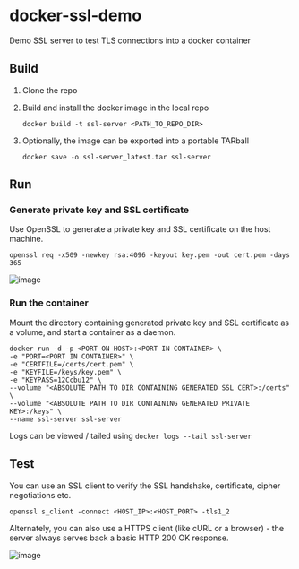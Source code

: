 # docker-ssl-demo
Demo SSL server to test TLS connections into a docker container

## Build
1. Clone the repo

2. Build and install the docker image in the local repo
    ```
    docker build -t ssl-server <PATH_TO_REPO_DIR>
    ```

3. Optionally, the image can be exported into a portable TARball
    ```
    docker save -o ssl-server_latest.tar ssl-server
    ```

## Run
### Generate private key and SSL certificate
Use OpenSSL to generate a private key and SSL certificate on the host machine.
```
openssl req -x509 -newkey rsa:4096 -keyout key.pem -out cert.pem -days 365
```
![image](https://user-images.githubusercontent.com/990210/47568776-9d546e00-d94f-11e8-8301-1cca73a8d789.png)

### Run the container
Mount the directory containing generated private key and SSL certificate as a volume, and start a container as a daemon.

```
docker run -d -p <PORT ON HOST>:<PORT IN CONTAINER> \
-e "PORT=<PORT IN CONTAINER>" \
-e "CERTFILE=/certs/cert.pem" \
-e "KEYFILE=/keys/key.pem" \
-e "KEYPASS=12Ccbu12" \
--volume "<ABSOLUTE PATH TO DIR CONTAINING GENERATED SSL CERT>:/certs" \
--volume "<ABSOLUTE PATH TO DIR CONTAINING GENERATED PRIVATE KEY>:/keys" \
--name ssl-server ssl-server
```
Logs can be viewed / tailed using `docker logs --tail ssl-server`

## Test
You can use an SSL client to verify the SSL handshake, certificate, cipher negotiations etc.
```
openssl s_client -connect <HOST_IP>:<HOST_PORT> -tls1_2
```

Alternately, you can also use a HTTPS client (like cURL or a browser) - the server always serves back a basic HTTP 200 OK response.

![image](https://user-images.githubusercontent.com/990210/47569706-eb6a7100-d951-11e8-8141-fc81aedb75d1.png)
